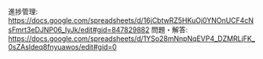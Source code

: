 進捗管理:
https://docs.google.com/spreadsheets/d/16jCbtwRZ5HKuOj0YNOnUCF4cNsFmrt3eDJNP06_IyJk/edit#gid=847829882
問題・解答:
https://docs.google.com/spreadsheets/d/1YSo28mNnpNqEVP4_DZMRLjFK_0sZAsldeq8fnyuawos/edit#gid=0
